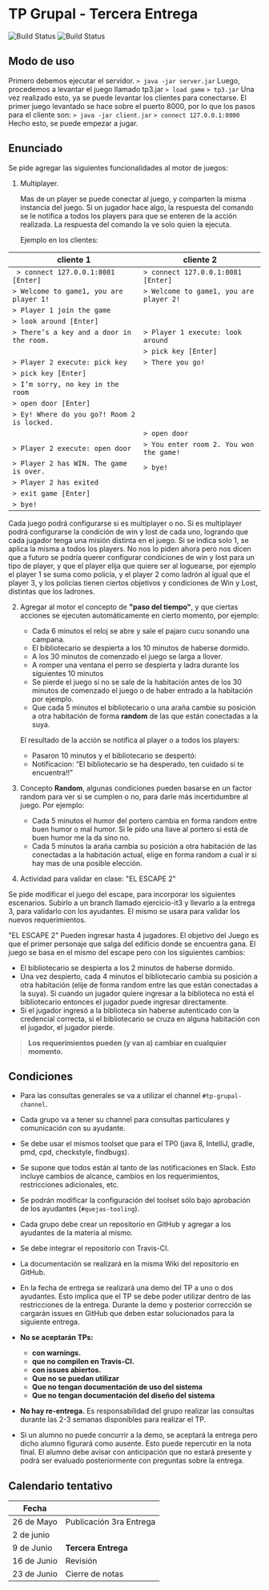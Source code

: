 # TP Grupal - Tercera Entrega

![Build Status](https://travis-ci.org/Majoras-Mask/template-tp-grupalGrupo02.svg?branch=master)
![Build Status](https://travis-ci.org/Majoras-Mask/template-tp-grupalGrupo02.svg?branch=ejercicio-it3)
## Modo de uso ##
Primero debemos ejecutar el servidor.
`> java -jar server.jar`
Luego, procedemos a levantar el juego llamado tp3.jar
`> load game`
`> tp3.jar`
Una vez realizado esto, ya se puede levantar los clientes para conectarse. El primer juego levantado se hace sobre el
puerto 8000, por lo que los pasos para el cliente son:
`> java -jar client.jar`
`> connect 127.0.0.1:8000`
Hecho esto, se puede empezar a jugar.

## Enunciado ##

Se pide agregar las siguientes funcionalidades al motor de juegos:

 1. Multiplayer.

    Mas de un player se puede conectar al juego, y comparten la misma instancia del juego.
Si un jugador hace algo, la respuesta del comando se le notifica a todos los players para que se enteren de la acción realizada. La respuesta del comando la ve solo quien la ejecuta.

    Ejemplo en los clientes:


| cliente 1                               | cliente 2                             |
| ----------------------------------------|---------------------------------------|
| ` > connect 127.0.0.1:8081 [Enter]`   | `> connect 127.0.0.1:8081 [Enter]`  |
| `> Welcome to game1, you are player 1!`   | `> Welcome to game1, you are player 2!` |
| `> Player 1 join the game`                |                                       |
| `> look around [Enter]`                 |                                       |
| `> There’s a key and a door in the room.` | `> Player 1 execute: look around`        |
|                                         | `> pick key [Enter]`                  |
| `> Player 2 execute: pick key`              | `> There you go!`                       |
| `> pick key [Enter]`                    |                                       |
| `> I’m sorry, no key in the room`          |                                       |
| `> open door [Enter]`                   |                                       |
| `> Ey! Where do you go?! Room 2 is locked.`|                                      |
|                                          | `> open door`                          |
| `> Player 2 execute: open door`            | `> You enter room 2. You won the game!`|
| `> Player 2 has WIN. The game is over.`    | `> bye!`                               |
| `> Player 2 has exited`                    |                                      |
| `> exit game [Enter]`                      |                                      |
| `> bye!`                                |                                      |

   Cada juego podrá configurarse si es multiplayer o no. Si es multiplayer podrá configurarse la condición de win y lost de cada uno, logrando que cada jugador tenga una misión distinta en el juego. Si se indica solo 1, se aplica la misma a todos los players.
   No nos lo piden ahora pero nos dicen que a futuro se podría querer configurar condiciones de win y lost para un tipo de player, y que el player elija que quiere ser al loguearse, por ejemplo el player 1 se suma como policía, y el player 2 como ladrón al igual que el player 3, y los policías tienen ciertos objetivos y condiciones de Win y Lost, distintas que los ladrones.

 2. Agregar al motor el concepto de **"paso del tiempo"**, y que ciertas acciones se ejecuten automáticamente en cierto momento, por ejemplo:
    - Cada 6 minutos el reloj se abre y sale el pajaro cucu sonando una campana.
    - El bibliotecario se despierta a los 10 minutos de haberse dormido.
    - A los 30 minutos de comenzado el juego se larga a llover.
    - A romper una ventana el perro se despierta y ladra durante los siguientes 10 minutos
    - Se pierde el juego si no se sale de la habitación antes de los 30 minutos de comenzado el juego o de haber entrado a la habitación por ejemplo.
    - Que cada 5 minutos el bibliotecario o una araña cambie su posición a otra habitación de forma **random** de las que están conectadas a la suya.

    El resultado de la acción se notifica al player o a todos los players:
     - Pasaron 10 minutos y el bibliotecario se despertó:
     - Notificacion: “El bibliotecario se ha desperado, ten cuidado si te encuentra!!”

3. Concepto **Random**, algunas condiciones pueden basarse en un factor random para ver si se cumplen o no, para darle más incertidumbre al juego. Por ejemplo:
     - Cada 5 minutos el humor del portero cambia en forma random entre buen humor o mal humor.
     Si le pido una llave al portero si está de buen humor me la da sino no.
     - Cada 5 minutos la araña cambia su posición a otra habitación de las conectadas a la habitación actual, elige en forma random a cual ir si hay mas de una posible elección.


4. Actividad para validar en clase: "EL ESCAPE 2"

Se pide modificar el juego del escape, para incorporar los siguientes escenarios. Subirlo a un branch llamado ejercicio-it3 y llevarlo a la entrega 3, para validarlo con los ayudantes. El mismo se usara para validar los nuevos requerimientos.

"EL ESCAPE 2"
Pueden ingresar hasta 4 jugadores.
El objetivo del Juego es que el primer personaje que salga del edificio donde se encuentra gana.
El juego se basa en el mismo del escape pero con los siguientes cambios:

- El bibliotecario se despierta a los 2 minutos de haberse dormido.
- Una vez despierto, cada 4 minutos el bibliotecario cambia su posición a otra habitación (elije de forma random entre las que están conectadas a la suya). Si cuando un jugador quiere ingresar a la biblioteca no está el bibliotecario entonces el jugador puede ingresar directamente.
- Si el jugador ingresó a la biblioteca sin haberse autenticado con la credencial correcta, si el bibliotecario se cruza en alguna habitación con el jugador, el jugador pierde.




>**Los requerimientos pueden (y van a) cambiar en cualquier momento.**

## Condiciones ##
 - Para las consultas generales se va a utilizar el channel `#tp-grupal-channel`.
 - Cada grupo va a tener su channel para consultas particulares y comunicación con su ayudante.
 - Se debe usar el mismos toolset que para el TP0 (java 8, IntelliJ, gradle, pmd, cpd, checkstyle, findbugs).
 - Se supone que todos están al tanto de las notificaciones en Slack. Esto incluye cambios de alcance, cambios en los requerimientos, restricciones adicionales, etc.
 - Se podrán modificar la configuración del toolset sólo bajo aprobación de los ayudantes (`#quejas-tooling`).
 - Cada grupo debe crear un repositorio en GitHub y agregar a los ayudantes de la materia al mismo.
 - Se debe integrar el repositorio con Travis-CI.
 - La documentación se realizará en la misma Wiki del repositorio en GitHub.
 - En la fecha de entrega se realizará una demo del TP a uno o dos ayudantes. Esto implica que el TP se debe poder utilizar dentro de las restricciones de la entrega.
Durante la demo y posterior corrección se cargarán issues en GitHub que deben estar solucionados para la siguiente entrega.
 - **No se aceptarán TPs:**
   - **con warnings.**
   - **que no compilen en Travis-CI.**
   - **con issues abiertos.**
   - **Que no se puedan utilizar**
   - **Que no tengan documentación de uso del sistema**
   - **Que no tengan documentación del diseño del sistema**

 - **No hay re-entrega.** Es responsabilidad del grupo realizar las consultas durante las 2-3 semanas disponibles para realizar el TP.
 - Si un alumno no puede concurrir a la demo, se aceptará la entrega pero dicho alumno figurará como ausente. Esto puede repercutir en la nota final. El alumno debe avisar con anticipación que no estará presente y podrá ser evaluado posteriormente con preguntas sobre la entrega.


## Calendario tentativo ##

| Fecha       |                  |
|-----------  | -----------------|
| 26 de Mayo  | Publicación 3ra Entrega |
| 2 de junio  |  |
| 9 de Junio  | **Tercera Entrega** |
| 16 de Junio | Revisión |
| 23 de Junio | Cierre de notas |
